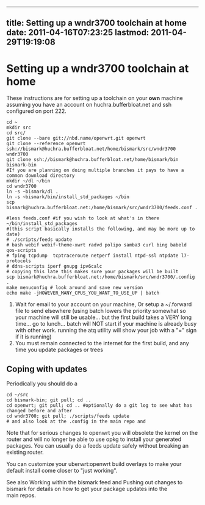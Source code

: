 
---
title: Setting up a wndr3700 toolchain at home
date: 2011-04-16T07:23:25
lastmod: 2011-04-29T19:19:08
---
Setting up a wndr3700 toolchain at home
=======================================

These instructions are for setting up a toolchain on your **own**
machine assuming you have an <link>account on
huchra.bufferbloat.net</link> and <link>ssh configured on port
222</link>.

    cd ~
    mkdir src
    cd src/
    git clone --bare git://nbd.name/openwrt.git openwrt
    git clone --reference openwrt ssh://bismark@huchra.bufferbloat.net/home/bismark/src/wndr3700 wndr3700
    git clone ssh://bismark@huchra.bufferbloat.net/home/bismark/bin bismark-bin
    #If you are planning on doing multiple branches it pays to have a common download directory
    mkdir ~/dl ~/bin
    cd wndr3700
    ln -s ~bismark/dl .
    ln -s ~bismark/bin/install_std_packages ~/bin
    scp bismark@huchra.bufferbloat.net:/home/bismark/src/wndr3700/feeds.conf .

    #less feeds.conf #if you wish to look at what's in there
    ~/bin/install_std_packages
    #(this script basically installs the following, and may be more up to date)
    # ./scripts/feeds update
    # bash webif webif-theme-xwrt radvd polipo samba3 curl bing babeld qos-scripts
    # fping tcpdump  tcptraceroute netperf install ntpd-ssl ntpdate l7-protocols 
    # ddns-scripts iperf gnupg ipv6calc
    # copying this late this makes sure your packages will be built 
    scp bismark@huchra.bufferbloat.net:/home/bismark/src/wndr3700/.config .
    make menuconfig # look around and save new version
    echo make -jHOWEVER_MANY_CPUS_YOU_WANT_TO_USE_UP | batch

1.  Wait for email to your account on your machine, Or setup a
    \~/.forward file to send elsewhere (using batch lowers the priority
    somewhat so your machine will still be usable... but the first build
    takes a VERY long time... go to lunch... batch will NOT start if
    your machine is already busy with other work. running the atq
    utility will show your job with a "=" sign if it is running)
2.  You must remain connected to the internet for the first build, and
    any time you update packages or trees

Coping with updates
-------------------

Periodically you should do a

    cd ~/src
    cd bismark-bin; git pull; cd ..
    cd openwrt; git pull; cd .. #optionally do a git log to see what has changed before and after
    cd wndr3700; git pull; ./scripts/feeds update
    # and also look at the .config in the main repo and 

Note that for serious changes to openwrt you will obsolete the kernel on
the router and will no longer be able to use opkg to install your
generated packages. You can usually do a feeds update safely without
breaking an existing router.

You can customize your <link>uberwrt:openwrt build overlays</link> to
make your default install come closer to "just working".

See also <link>Working within the bismark feed</link> and <link>Pushing
out changes to bismark</link> for details on how to get your package
updates into the\
main repos.
